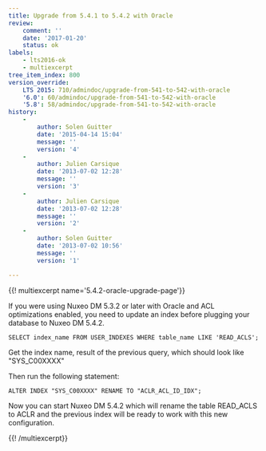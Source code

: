 ```yaml
---
title: Upgrade from 5.4.1 to 5.4.2 with Oracle
review:
    comment: ''
    date: '2017-01-20'
    status: ok
labels:
    - lts2016-ok
    - multiexcerpt
tree_item_index: 800
version_override:
    LTS 2015: 710/admindoc/upgrade-from-541-to-542-with-oracle
    '6.0': 60/admindoc/upgrade-from-541-to-542-with-oracle
    '5.8': 58/admindoc/upgrade-from-541-to-542-with-oracle
history:
    -
        author: Solen Guitter
        date: '2015-04-14 15:04'
        message: ''
        version: '4'
    -
        author: Julien Carsique
        date: '2013-07-02 12:28'
        message: ''
        version: '3'
    -
        author: Julien Carsique
        date: '2013-07-02 12:28'
        message: ''
        version: '2'
    -
        author: Solen Guitter
        date: '2013-07-02 10:56'
        message: ''
        version: '1'

---
```

{{! multiexcerpt name='5.4.2-oracle-upgrade-page'}}

If you were using Nuxeo DM 5.3.2 or later with Oracle and ACL optimizations enabled, you need to update an index before plugging your database to Nuxeo DM 5.4.2.

```
SELECT index_name FROM USER_INDEXES WHERE table_name LIKE 'READ_ACLS';

```

Get the index name, result of the previous query, which should look like "SYS_C00XXXX"

Then run the following statement:

```
ALTER INDEX "SYS_C00XXXX" RENAME TO "ACLR_ACL_ID_IDX";

```

Now you can start Nuxeo DM 5.4.2 which will rename the table READ_ACLS to ACLR and the previous index will be ready to work with this new configuration.

{{! /multiexcerpt}}

